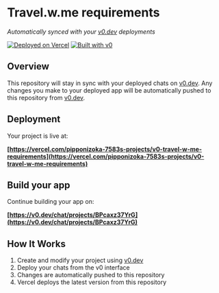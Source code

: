 # Travel.w.me requirements

*Automatically synced with your [v0.dev](https://v0.dev) deployments*

[![Deployed on Vercel](https://img.shields.io/badge/Deployed%20on-Vercel-black?style=for-the-badge&logo=vercel)](https://vercel.com/pipponizoka-7583s-projects/v0-travel-w-me-requirements)
[![Built with v0](https://img.shields.io/badge/Built%20with-v0.dev-black?style=for-the-badge)](https://v0.dev/chat/projects/BPcaxz37YrG)

## Overview

This repository will stay in sync with your deployed chats on [v0.dev](https://v0.dev).
Any changes you make to your deployed app will be automatically pushed to this repository from [v0.dev](https://v0.dev).

## Deployment

Your project is live at:

**[https://vercel.com/pipponizoka-7583s-projects/v0-travel-w-me-requirements](https://vercel.com/pipponizoka-7583s-projects/v0-travel-w-me-requirements)**

## Build your app

Continue building your app on:

**[https://v0.dev/chat/projects/BPcaxz37YrG](https://v0.dev/chat/projects/BPcaxz37YrG)**

## How It Works

1. Create and modify your project using [v0.dev](https://v0.dev)
2. Deploy your chats from the v0 interface
3. Changes are automatically pushed to this repository
4. Vercel deploys the latest version from this repository
